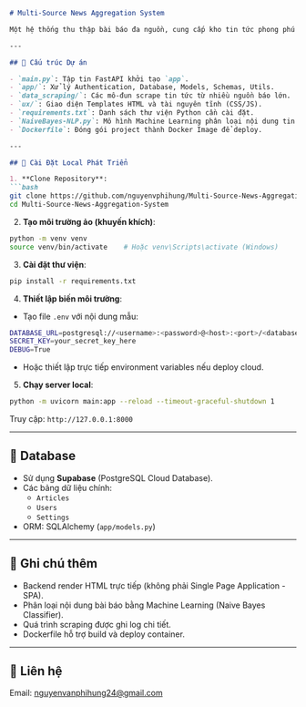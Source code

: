 ```markdown
# Multi-Source News Aggregation System

Một hệ thống thu thập bài báo đa nguồn, cung cấp kho tin tức phong phú cho bạn đọc, tích hợp Machine Learning để phân loại nội dung dựa trên bộ dữ liệu hơn 5000 bài báo được gắn nhãn chuẩn. Hệ thống đồng thời hỗ trợ các chức năng dành riêng cho tác giả. Bộ dữ liệu được xây dựng bài bản bằng cách thu thập bài viết theo từng danh mục cụ thể, đảm bảo chất lượng huấn luyện.

---

## 🔹 Cấu trúc Dự án

- `main.py`: Tập tin FastAPI khởi tạo `app`.
- `app/`: Xử lý Authentication, Database, Models, Schemas, Utils.
- `data_scraping/`: Các mô-đun scrape tin tức từ nhiều nguồn báo lớn.
- `ux/`: Giao diện Templates HTML và tài nguyên tĩnh (CSS/JS).
- `requirements.txt`: Danh sách thư viện Python cần cài đặt.
- `NaiveBayes-NLP.py`: Mô hình Machine Learning phân loại nội dung tin tức.
- `Dockerfile`: Đóng gói project thành Docker Image để deploy.

---

## 🔹 Cài Đặt Local Phát Triển

1. **Clone Repository**:
```bash
git clone https://github.com/nguyenvphihung/Multi-Source-News-Aggregation-System.git
cd Multi-Source-News-Aggregation-System
```

2. **Tạo môi trường ảo (khuyến khích)**:
```bash
python -m venv venv
source venv/bin/activate    # Hoặc venv\Scripts\activate (Windows)
```

3. **Cài đặt thư viện**:
```bash
pip install -r requirements.txt
```

4. **Thiết lập biến môi trường**:
- Tạo file `.env` với nội dung mẫu:
```bash
DATABASE_URL=postgresql://<username>:<password>@<host>:<port>/<database>
SECRET_KEY=your_secret_key_here
DEBUG=True
```
- Hoặc thiết lập trực tiếp environment variables nếu deploy cloud.

5. **Chạy server local**:
```bash
python -m uvicorn main:app --reload --timeout-graceful-shutdown 1
```
Truy cập: `http://127.0.0.1:8000`

---

## 🔹 Database

- Sử dụng **Supabase** (PostgreSQL Cloud Database).
- Các bảng dữ liệu chính:
  - `Articles`
  - `Users`
  - `Settings`
- ORM: SQLAlchemy (`app/models.py`)

---

## 🔹 Ghi chú thêm

- Backend render HTML trực tiếp (không phải Single Page Application - SPA).
- Phân loại nội dung bài báo bằng Machine Learning (Naive Bayes Classifier).
- Quá trình scraping được ghi log chi tiết.
- Dockerfile hỗ trợ build và deploy container.

---

## 🔹 Liên hệ
Email: nguyenvanphihung24@gmail.com